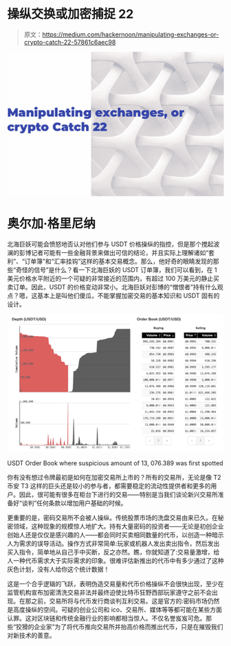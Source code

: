 # 操纵交换或加密捕捉 22

> 原文：<https://medium.com/hackernoon/manipulating-exchanges-or-crypto-catch-22-57861c6aec98>

![](img/9826829e318437084b675456eb85f15b.png)

# 奥尔加·格里尼纳

北海巨妖可能会愤怒地否认对他们参与 USDT 价格操纵的指控，但是那个搅起波澜的彭博记者可能有一些金融背景来做出可信的结论，并且实际上理解诸如“套利”、“订单簿”和“汇率挂钩”这样的基本交易概念。那么，他好奇的眼睛发现的那些“奇怪的信号”是什么？看一下北海巨妖的 USDT 订单簿，我们可以看到，在 1 美元价格水平附近的一个可疑的非常接近的范围内，有超过 100 万美元的静止买卖订单。因此，USDT 的价格变动非常小。北海巨妖对彭博的“憎恨者”持有什么观点？嗯，这基本上是叫他们傻瓜，不能掌握加密交易的基本知识和 USDT 固有的设计。

![](img/0b46c27d19479187772a885d8def4336.png)

USDT Order Book where suspicious amount of 13, 076.389 was first spotted

你有没有想过令牌最初是如何在加密交易所上市的？所有的交易所，无论是像 T2 币安 T3 这样的巨头还是较小的参与者，都需要稳定的流动性提供者和更多的用户。因此，很可能有很多在柜台下进行的交易——特别是当我们谈论新兴交易所准备好“谈判”任何条款以增加用户基础的时候。

更重要的是，密码交易所不会被人操纵。传统股票市场的洗盘交易由来已久。在秘密领域，这种现象的规模惊人地扩大。持有大量密码的投资者——无论是初创企业创始人还是仅仅是感兴趣的人——都会同时买卖相同数量的代币，以创造一种暗示人为需求的误导活动。操作方式非常简单:玩家或机器人发出卖出指令，然后发出买入指令，简单地从自己手中买断，反之亦然。瞧，你就知道了:交易量激增，给人一种代币需求大于实际需求的印象。很难评估新推出的代币中有多少通过了这种灰色计划，没有人给你这个统计数据！

这是一个合乎逻辑的飞跃，表明伪造交易量和代币价格操纵不会很快出现，至少在监管机构宣布加密清洗交易非法并最终迫使比特币狂野西部玩家遵守之前不会出现。在那之前，交易所将与代币发行商谈判互利交易。这是官方的:密码市场仍然是高度操纵的空间。可疑的创业公司和 ico、交易所、媒体等等都可能在某些方面认罪。这对区块链和传统金融行业的影响都相当惊人。不仅名誉岌岌可危。那些“狡猾的企业家”为了将代币推向交易所并抬高价格而推出代币，只是在摧毁我们对新技术的善意。